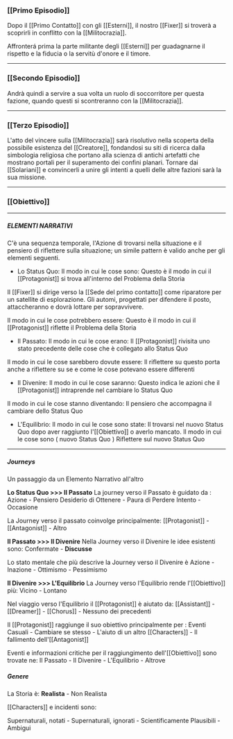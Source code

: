 ### **[[Primo Episodio]]**
Dopo il [[Primo Contatto]] con gli [[Esterni]], il nostro [[Fixer]] si troverà a scoprirli in conflitto con la [[Militocrazia]].

Affronterá prima la parte militante degli [[Esterni]] per guadagnarne il rispetto e la fiducia o la servitù d'onore e il timore.

---
### **[[Secondo Episodio]]**
Andrà quindi a servire a sua volta un ruolo di soccorritore per questa fazione, quando questi si scontreranno con la [[Militocrazia]].

---
### **[[Terzo Episodio]]**
L'atto del vincere sulla [[Militocrazia]] sarà risolutivo nella scoperta della possibile esistenza del [[Creatore]], fondandosi su siti di ricerca dalla simbologia religiosa che portano alla scienza di antichi artefatti che mostrano portali per il superamento dei confini planari.
Tornare dai [[Solariani]] e convincerli a unire gli intenti a quelli delle altre fazioni sarà la sua missione.

---
### **[[Obiettivo]]**

---
#####  **ELEMENTI NARRATIVI**
C'è una sequenza temporale, l'Azione di trovarsi nella situazione e il pensiero di riflettere sulla situazione; un simile pattern è valido anche per gli elementi seguenti.


+ Lo Status Quo:
Il modo in cui le cose sono:
Questo è il modo in cui il [[Protagonist]] si trova all'interno del Problema della Storia

Il [[Fixer]] si dirige verso la [[Sede del primo contatto]] come riparatore per un satellite di esplorazione.
Gli automi, progettati per difendere il posto, attaccheranno e dovrà lottare per sopravvivere.

Il modo in cui le cose potrebbero essere:
Questo è il modo in cui il [[Protagonist]] riflette il Problema della Storia


+ Il Passato:
Il modo in cui le cose erano:
Il [[Protagonist]] rivisita uno stato precedente delle cose che è collegato allo Status Quo

Il modo in cui le cose sarebbero dovute essere:
Il riflettere su questo porta anche a riflettere su se e come le cose potevano essere differenti

+ Il Divenire:
Il modo in cui le cose saranno:
Questo indica le azioni che il [[Protagonist]] intraprende nel cambiare lo Status Quo

Il modo in cui le cose stanno diventando:
	 Il pensiero che accompagna il cambiare dello Status Quo

+ L'Equilibrio:
Il modo in cui le cose sono state:
	 Il trovarsi nel nuovo Status Quo dopo aver raggiunto l'[[Obiettivo]] o averlo mancato.
Il modo in cui le cose sono ( nuovo Status Quo )
Riflettere sul nuovo Status Quo

---
##### **Journeys**

Un passaggio da un Elemento Narrativo all'altro

**Lo Status Quo >>> Il Passato**
La journey verso il Passato è guidato da :
Azione - Pensiero
Desiderio di Ottenere - Paura di Perdere
Intento - Occasione

La Journey verso il passato coinvolge principalmente:
[[Protagonist]] - [[Antagonist]] - Altro

**Il Passato >>> Il Divenire**
Nella Journey verso il Divenire le idee esistenti sono:
Confermate - **Discusse**

Lo stato mentale che più descrive la Journey verso il Divenire è 
Azione - Inazione - Ottimismo - Pessimismo

**Il Divenire >>> L'Equilibrio**
La Journey verso l'Equilibrio rende l'[[Obiettivo]] più:
Vicino - Lontano

Nel viaggio verso l'Equilibrio il [[Protagonist]] è aiutato da:
[[Assistant]] - [[Dreamer]] - [[Chorus]] - Nessuno dei precedenti

Il [[Protagonist]] raggiunge il suo obiettivo principalmente per :
Eventi Casuali - Cambiare se stesso - L'aiuto di un altro [[Characters]] - Il fallimento dell'[[Antagonist]]

Eventi e informazioni critiche per il raggiungimento dell'[[Obiettivo]] sono trovate ne:
Il Passato - Il Divenire - L'Equilibrio - Altrove

##### **Genere**
La Storia è:
**Realista** - Non Realista

[[Characters]] e incidenti sono:

Supernaturali, notati -
Supernaturali, ignorati -
Scientificamente Plausibili - 
Ambigui

